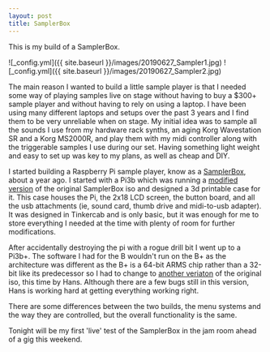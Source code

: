 ```yaml
---
layout: post
title: SamplerBox
---
```


This is my build of a SamplerBox.

![_config.yml]({{ site.baseurl }}/images/20190627_Sampler1.jpg)
![_config.yml]({{ site.baseurl }}/images/20190627_Sampler2.jpg)

The main reason I wanted to build a little sample player is that I needed some way of playing samples live on stage without having to buy a $300+ sample player and without having to rely on using a laptop. I have been using many different laptops and setups over the past 3 years and I find them to be very unreliable when on stage. My initial idea was to sample all the sounds I use from my hardware rack synths, an aging Korg Wavestation SR and a Korg MS2000R, and play them with my midi controller along with the triggerable samples I use during our set. Having something light weight and easy to set up was key to my plans, as well as cheap and DIY.

I started building a Raspberry Pi sample player, know as a [SamplerBox](http://www.samplerbox.org), about a year ago. I started with a Pi3b which was running a [modified version](https://samplerbox.readthedocs.io/en/latest) of the original SamplerBox iso and designed a 3d printable case for it. This case houses the Pi, the 2x18 LCD screen, the button board, and all the usb attachments (ie, sound card, thumb drive and midi-to-usb adapter). It was designed in Tinkercab and is only basic, but it was enough for me to store everything I needed at the time with plenty of room for further modifications.

After accidentally destroying the pi with a rogue drill bit I went up to a Pi3b+. The software I had for the B wouldn't run on the B+ as the architecture was different as the B+ is a 64-bit ARMS chip rather than a 32-bit like its predecessor so I had to change to [another veriaton](http://homspace.xs4all.nl/homspace/samplerbox/index.html) of the original iso, this time by Hans. Although there are a few bugs still in this version, Hans is working hard at getting everything working right.

There are some differences between the two builds, the menu systems and the way they are controlled, but the overall functionality is the same.

Tonight will be my first 'live' test of the SamplerBox in the jam room ahead of a gig this weekend.
